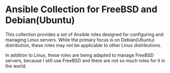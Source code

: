 # Ansible Collection for FreeBSD and Debian(Ubuntu)

This collection provides a set of Ansible roles designed for configuring and managing Linux servers. While the primary focus is on Debian(Ubuntu) distribution, these roles may not be applicable to other Linux distributions.

In addition to Linux, these roles are being adapted to manage FreeBSD servers, because I still use FreeBSD and there are not so much roles for it in the world.
